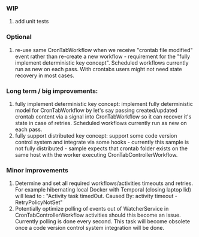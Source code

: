 ### WIP

1. add unit tests

### Optional

1. re-use same CronTabWorkflow when we receive "crontab file modified" event rather than re-create a new workflow - requirement for the "fully implement deterministic key concept". Scheduled workflows currently run as new on each pass. With crontabs users might not need state recovery in most cases.

### Long term / big improvements:

1. fully implement deterministic key concept: implement fully deterministic model for CronTabWorkflow by let's say passing created/updated crontab content via a signal into CronTabWorkflow so  it can recover it's state in case of retries. Scheduled workflows currently run as new on each pass.
2. fully support distributed key concept: support some code version control system and integrate via some hooks - currently this sample is not fully distributed - sample expects that crontab folder exists on the same host with the worker executing CronTabControllerWorkflow.

### Minor improvements

1. Determine and set all required workflows/activities timeouts and retries. For example hibernating local Docker with Temporal (closing laptop lid) will lead to : "Activity task timedOut. Caused By: activity timeout - RetryPolicyNotSet"
2. Potentially optimize polling of events out of WatcherService in CronTabControllerWorkflow activities should this become an issue. Currently polling is done every second. This task will become obsolete once a code version control system integration will be done.
